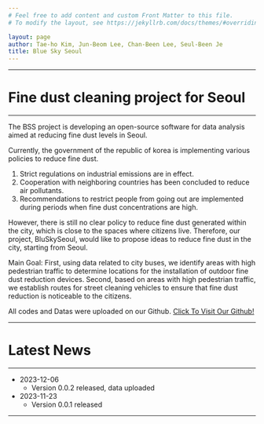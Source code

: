 ```yaml
---
# Feel free to add content and custom Front Matter to this file.
# To modify the layout, see https://jekyllrb.com/docs/themes/#overriding-theme-defaults

layout: page
author: Tae-ho Kim, Jun-Beom Lee, Chan-Been Lee, Seul-Been Je
title: Blue Sky Seoul
---
```


---
# Fine dust cleaning project for Seoul
---
The BSS project is developing an open-source software for data analysis aimed at reducing fine dust levels in Seoul.

Currently, the government of the republic of korea is implementing various policies to reduce fine dust.

1. Strict regulations on industrial emissions are in effect.
2. Cooperation with neighboring countries has been concluded to reduce air pollutants.
3. Recommendations to restrict people from going out are implemented during periods when fine dust concentrations are high.

However, there is still no clear policy to reduce fine dust generated within the city, which is close to the spaces where citizens live. 
Therefore, our project, BluSkySeoul, would like to propose ideas to reduce fine dust in the city, starting from Seoul.

Main Goal: First, using data related to city buses, we identify areas with high pedestrian traffic to determine locations for the installation of outdoor fine dust reduction devices. Second, based on areas with high pedestrian traffic, we establish routes for street cleaning vehicles to ensure that fine dust reduction is noticeable to the citizens.

All codes and Datas were uploaded on our Github.
<a href="https://github.com/coldbeeen/BlueSkySeoul/tree/main" class="btn-gradient red">Click To Visit Our Github!</a>

---
# Latest News
---
* 2023-12-06
  - Version 0.0.2 released, data uploaded
* 2023-11-23
  - Version 0.0.1 released

---

